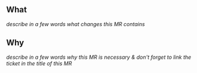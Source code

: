 ## What

_describe in a few words what changes this MR contains_

## Why

_describe in a few words why this MR is necessary & don't forget to link the ticket in the title of this MR_
